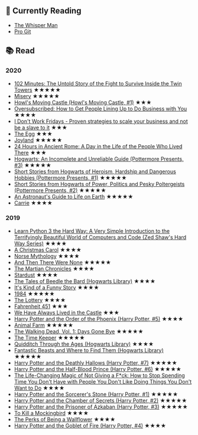 ## 📖 Currently Reading
* [The Whisper Man](https://www.goodreads.com/review/show/3487494483?utm_medium=api&utm_source=rss) 
* [Pro Git](https://www.goodreads.com/review/show/3476701464?utm_medium=api&utm_source=rss) 
## 📚 Read

### 2020
* [102 Minutes: The Untold Story of the Fight to Survive Inside the Twin Towers](https://www.goodreads.com/review/show/3483787747?utm_medium=api&utm_source=rss) ★★★★★
* [Misery](https://www.goodreads.com/review/show/3470373103?utm_medium=api&utm_source=rss) ★★★★★
* [Howl's Moving Castle (Howl's Moving Castle, #1)](https://www.goodreads.com/review/show/3341103590?utm_medium=api&utm_source=rss) ★★★
* [Oversubscribed: How to Get People Lining Up to Do Business with You](https://www.goodreads.com/review/show/3472958124?utm_medium=api&utm_source=rss) ★★★★
* [I Don't Work Fridays - Proven strategies to scale your business and not be a slave to it](https://www.goodreads.com/review/show/3471667189?utm_medium=api&utm_source=rss) ★★★
* [The Egg](https://www.goodreads.com/review/show/3469090655?utm_medium=api&utm_source=rss) ★★★
* [Joyland](https://www.goodreads.com/review/show/3461276559?utm_medium=api&utm_source=rss) ★★★★★
* [24 Hours in Ancient Rome: A Day in the Life of the People Who Lived There](https://www.goodreads.com/review/show/3355905058?utm_medium=api&utm_source=rss) ★★★
* [Hogwarts: An Incomplete and Unreliable Guide (Pottermore Presents, #3)](https://www.goodreads.com/review/show/3371408974?utm_medium=api&utm_source=rss) ★★★★★
* [Short Stories from Hogwarts of Heroism, Hardship and Dangerous Hobbies (Pottermore Presents, #1)](https://www.goodreads.com/review/show/3370943907?utm_medium=api&utm_source=rss) ★★★★★
* [Short Stories from Hogwarts of Power, Politics and Pesky Poltergeists (Pottermore Presents, #2)](https://www.goodreads.com/review/show/3370813628?utm_medium=api&utm_source=rss) ★★★★★
* [An Astronaut's Guide to Life on Earth](https://www.goodreads.com/review/show/3352819400?utm_medium=api&utm_source=rss) ★★★★★
* [Carrie](https://www.goodreads.com/review/show/2772927152?utm_medium=api&utm_source=rss) ★★★★

### 2019
* [Learn Python 3 the Hard Way: A Very Simple Introduction to the Terrifyingly Beautiful World of Computers and Code (Zed Shaw's Hard Way Series)](https://www.goodreads.com/review/show/3045337194?utm_medium=api&utm_source=rss) ★★★★
* [A Christmas Carol](https://www.goodreads.com/review/show/3106582844?utm_medium=api&utm_source=rss) ★★★★
* [Norse Mythology](https://www.goodreads.com/review/show/2839888241?utm_medium=api&utm_source=rss) ★★★★
* [And Then There Were None](https://www.goodreads.com/review/show/2872617883?utm_medium=api&utm_source=rss) ★★★★★
* [The Martian Chronicles](https://www.goodreads.com/review/show/2861443017?utm_medium=api&utm_source=rss) ★★★★
* [Stardust](https://www.goodreads.com/review/show/2813153677?utm_medium=api&utm_source=rss) ★★★★
* [The Tales of Beedle the Bard (Hogwarts Library)](https://www.goodreads.com/review/show/2772929054?utm_medium=api&utm_source=rss) ★★★★
* [It's Kind of a Funny Story](https://www.goodreads.com/review/show/1014600760?utm_medium=api&utm_source=rss) ★★★★
* [1984](https://www.goodreads.com/review/show/2772943815?utm_medium=api&utm_source=rss) ★★★★★
* [The Lottery](https://www.goodreads.com/review/show/2858360997?utm_medium=api&utm_source=rss) ★★★★
* [Fahrenheit 451](https://www.goodreads.com/review/show/2815542607?utm_medium=api&utm_source=rss) ★★★
* [We Have Always Lived in the Castle](https://www.goodreads.com/review/show/2772926031?utm_medium=api&utm_source=rss) ★★★
* [Harry Potter and the Order of the Phoenix (Harry Potter, #5)](https://www.goodreads.com/review/show/2772910178?utm_medium=api&utm_source=rss) ★★★★
* [Animal Farm](https://www.goodreads.com/review/show/2816506784?utm_medium=api&utm_source=rss) ★★★★★
* [The Walking Dead, Vol. 1: Days Gone Bye](https://www.goodreads.com/review/show/2839916739?utm_medium=api&utm_source=rss) ★★★★★
* [The Time Keeper](https://www.goodreads.com/review/show/2828601282?utm_medium=api&utm_source=rss) ★★★★★
* [Quidditch Through the Ages (Hogwarts Library)](https://www.goodreads.com/review/show/2772928661?utm_medium=api&utm_source=rss) ★★★★
* [Fantastic Beasts and Where to Find Them (Hogwarts Library)](https://www.goodreads.com/review/show/2772928840?utm_medium=api&utm_source=rss) ★★★★★
* [Harry Potter and the Deathly Hallows (Harry Potter, #7)](https://www.goodreads.com/review/show/2784878171?utm_medium=api&utm_source=rss) ★★★★★
* [Harry Potter and the Half-Blood Prince (Harry Potter, #6)](https://www.goodreads.com/review/show/2779651690?utm_medium=api&utm_source=rss) ★★★★★
* [The Life-Changing Magic of Not Giving a F*ck: How to Stop Spending Time You Don't Have with People You Don't Like Doing Things You Don't Want to Do](https://www.goodreads.com/review/show/2772917715?utm_medium=api&utm_source=rss) ★★★★
* [Harry Potter and the Sorcerer's Stone (Harry Potter, #1)](https://www.goodreads.com/review/show/2772917246?utm_medium=api&utm_source=rss) ★★★★★
* [Harry Potter and the Chamber of Secrets (Harry Potter, #2)](https://www.goodreads.com/review/show/2772916884?utm_medium=api&utm_source=rss) ★★★★★
* [Harry Potter and the Prisoner of Azkaban (Harry Potter, #3)](https://www.goodreads.com/review/show/2772916659?utm_medium=api&utm_source=rss) ★★★★★
* [To Kill a Mockingbird](https://www.goodreads.com/review/show/1014599542?utm_medium=api&utm_source=rss) ★★★★
* [The Perks of Being a Wallflower](https://www.goodreads.com/review/show/1014600641?utm_medium=api&utm_source=rss) ★★★★
* [Harry Potter and the Goblet of Fire (Harry Potter, #4)](https://www.goodreads.com/review/show/2772915156?utm_medium=api&utm_source=rss) ★★★★
